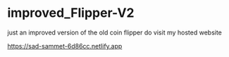 # improved_Flipper-V2
just an improved version of the old coin flipper 
do visit my hosted website

 https://sad-sammet-6d86cc.netlify.app
